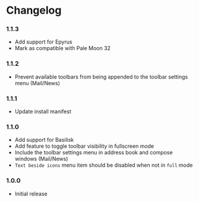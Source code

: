 # Changelog

### 1.1.3
* Add support for Epyrus
* Mark as compatible with Pale Moon 32

### 1.1.2
* Prevent available toolbars from being appended to the toolbar settings menu (Mail/News)

### 1.1.1
* Update install manifest

### 1.1.0
* Add support for Basilisk
* Add feature to toggle toolbar visibility in fullscreen mode
* Include the toolbar settings menu in address book and compose windows (Mail/News)
* `Text beside icons` menu item should be disabled when not in `full` mode

### 1.0.0
* Initial release
